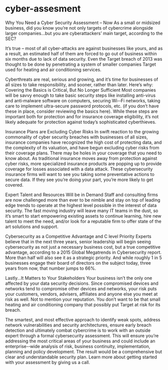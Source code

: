 # cyber-assesment
Why You Need a Cyber Security Assessment – Now
As a small or midsized business, did you know you’re not only targets of cybercrime alongside larger companies…but you are cyberattackers’ main target, according to the SEC?

It’s true – most of all cyber-attacks are against businesses like yours, and as a result, an estimated half of them are forced to go out of business within six months due to lack of data security. Even the Target breach of 2013 was thought to be done by penetrating a system of smaller companies Target used for heating and air conditioning services.

Cyberthreats are real, serious and growing, and it’s time for businesses of all sizes to take responsibility, and sooner, rather than later. Here’s why:
Covering the Basics is Critical, But No Longer Sufficient Most companies will be savvy enough to take basic security steps like installing anti-­virus and anti‐malware software on computers, securing Wi-­‐Fi networks, taking care to implement ultra-­secure password protocols, etc. (if you don’t have these in place, consider reviewing the basics here). While these steps are important both for protection and for insurance coverage eligibility, it’s not likely adequate for protection against today’s sophisticated cyberthieves.

Insurance Plans are Excluding Cyber Risks
In swift reaction to the growing commonality of cyber security breaches with businesses of all sizes, insurance companies have recognized the high cost of protecting data, and the complexity of its valuation, and have begun excluding cyber risks from their coverage plans. There may be holes in your coverage that you need to know about. As traditional insurance moves away from protection against
cyber risks, more specialized insurance products are popping up to provide coverage for losses associated with a data attack. These cybersecurity insurance firms will want to see you taking some preventative actions to secure data. If they see you’re doing your part, you’re more likely to get covered.

Expert Talent and Resources Will be in Demand
Staff and consulting firms are now challenged more than ever to be nimble and stay on top of leading edge trends to operate at the highest level possible in the interest of data security. The fast moving industry will leave many IT teams in the dust, so it’s smart to start empowering existing assets to continue learning, hire new talent to meet the need, and/or look for a reputable firm to offer state of the art solutions and support.

Cybersecurity as a Competitive Advantage and C level Priority
Experts believe that in the next three years, senior leadership will begin seeing cybersecurity as not just a necessary business cost, but a true competitive advantage, according to a 2015 Global Megatrends in Cybersecurity report. More than half will also see it as a strategic priority. And while roughly 1 in 5 businesses engage their board of directors on the subject today, three years from now, that number
jumps to 66%.

Lastly…It Matters to Your Stakeholders
Your business isn’t the only one affected by your data security decisions. Since compromised devices and networks tend to compromise other devices and networks, your risk puts your customers, vendors, advisers, affiliates and anyone else you meet at risk as well. Not to mention your reputation. You don’t want to be that small heating and air conditioning company that possibly put Target at risk for its breach.

The smartest, and most effective approach to identify weak spots, address network vulnerabilities and security architectures, ensure early breach detection and ultimately combat cybercrime is to work with an outside expert through a formal cybersecurity assessment. This will ensure you’re addressing the most critical areas of your business and could include an enterprise-­‐wide analysis of risk, business continuity, implementation, planning and policy development. The result would be a comprehensive but clear and understandable security plan. Learn more about getting started with your assessment by giving us a call.
